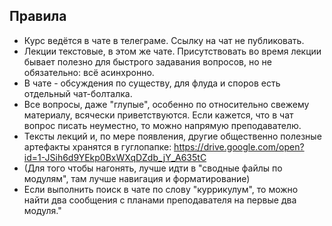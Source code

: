 ## Правила

- Курс ведётся в чате в телеграме. Ссылку на чат не публиковать. 
- Лекции текстовые, в этом же чате. Присутствовать во время лекции бывает полезно для быстрого задавания вопросов, но не обязательно: всё асинхронно. 
- В чате - обсуждения по существу, для флуда и споров есть отдельный чат-болталка.
- Все вопросы, даже "глупые", особенно по относительно свежему материалу, всячески приветствуются. Если кажется, что в чат вопрос писать неуместно, то можно напрямую преподавателю. 
- Тексты лекций и, по мере появления, другие общественно полезные артефакты хранятся в гуглопапке: https://drive.google.com/open?id=1-JSih6d9YEkp0BxWXqDZdb_jY_A635tC
- (Для того чтобы нагонять, лучше идти в "сводные файлы по модулям", там лучше навигация и форматирование)
- Если выполнить поиск в чате по слову "куррикулум", то можно найти два сообщения с планами преподавателя на первые два модуля."
